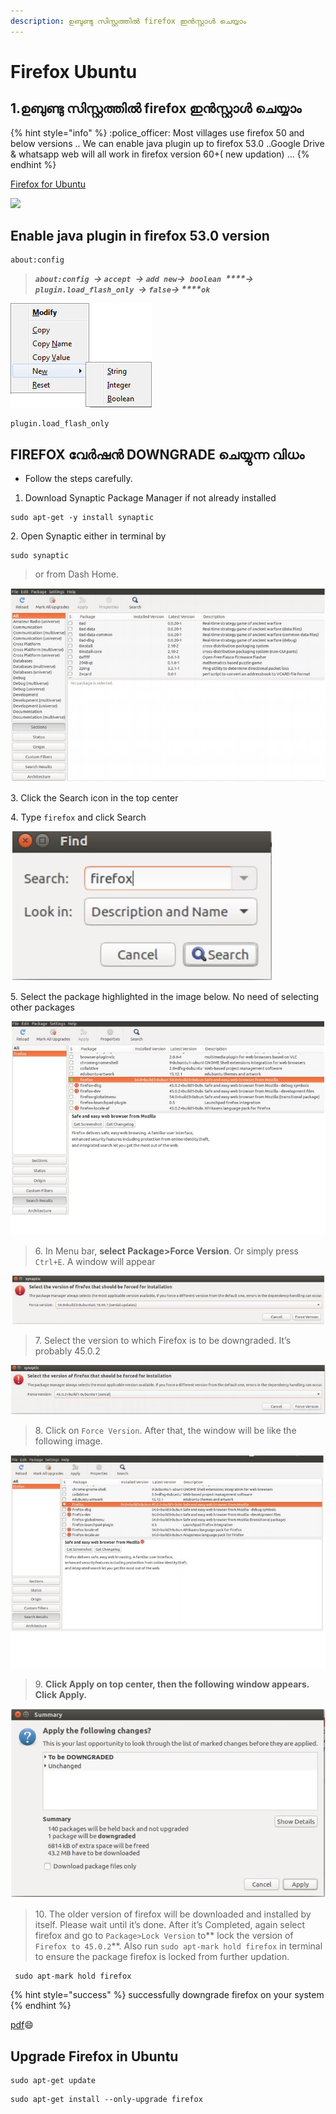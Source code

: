 ```yaml
---
description: ഉബുണ്ടു സിസ്റ്റത്തിൽ firefox ഇൻസ്റ്റാൾ ചെയ്യാം
---
```


# Firefox Ubuntu

## 1.ഉബുണ്ടു സിസ്റ്റത്തിൽ firefox ഇൻസ്റ്റാൾ ചെയ്യാം

{% hint style="info" %}
&#x20;:police\_officer: Most villages use firefox 50 and below versions .. We can enable java plugin up to firefox 53.0 ..Google Drive & whatsapp web will all work in firefox  version 60+( new updation) ... &#x20;
{% endhint %}

[Firefox for Ubuntu](https://sourceforge.net/projects/ubuntuzilla/files/mozilla/apt/pool/main/f/firefox-mozilla-build/)

![](../.gitbook/assets/application\_application\_firefox\_browser\_mozzila\_970.png)

## Enable java plugin in firefox 53.0 version

```
about:config
```

> _**`about:config `****-> ****`accept `****-> ****`add new`****->****`  boolean  `****-> ****`plugin.load_flash_only `****-> ****`false`****-> ****`ok `**_



![](../.gitbook/assets/AboutconfigContextMenu-fx40.png)

```
plugin.load_flash_only 
```

## **FIREFOX വേർഷൻ DOWNGRADE ചെയ്യുന്ന വിധം**

* Follow the steps carefully.

1. Download Synaptic Package Manager if not already installed

```
sudo apt-get -y install synaptic
```

2\. Open Synaptic either in terminal by

```
sudo synaptic
```

> or from Dash Home.

![](../.gitbook/assets/IMAGE3.JPG)

3\. Click the Search icon in the top center

4\. Type `firefox` and click Search

![](../.gitbook/assets/image4.JPG)

5\. Select the package highlighted in the image below. No need of selecting other packages

![](../.gitbook/assets/image5.JPG)

> 6\. In Menu bar, **select Package>Force Version**. Or simply press `Ctrl+E`. A window will appear

![](../.gitbook/assets/image6.JPG)

> 7\. Select the version to which Firefox is to be downgraded. It’s probably 45.0.2

![](../.gitbook/assets/image7.JPG)

> 8\. Click on `Force Version`. After that, the window will be like the following image.

![](../.gitbook/assets/image8.JPG)

> 9\. **Click Apply **on top center, then the following window appears.** Click Apply.**

![](../.gitbook/assets/image9.JPG)

> 10\. The older version of firefox will be downloaded and installed by itself. Please wait until it’s done. After it’s Completed, again select firefox and go to `Package>Lock Version` to** lock the version of `Firefox to 45.0.2`**. Also run `sudo apt-mark hold firefox` in terminal to ensure the package firefox is locked from further updation.

```
 sudo apt-mark hold firefox
```

{% hint style="success" %}
successfully downgrade firefox on your system
{% endhint %}

[pdf](https://hasthamalp.github.io/hastham/documents/firefox.pdf):smile:&#x20;

## Upgrade Firefox in Ubuntu

```
sudo apt-get update
```

```
sudo apt-get install --only-upgrade firefox
```
